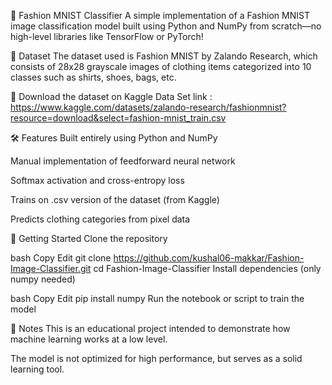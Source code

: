 👗 Fashion MNIST Classifier
A simple implementation of a Fashion MNIST image classification model built using Python and NumPy from scratch—no high-level libraries like TensorFlow or PyTorch!

📂 Dataset
The dataset used is Fashion MNIST by Zalando Research, which consists of 28x28 grayscale images of clothing items categorized into 10 classes such as shirts, shoes, bags, etc.

🔗 Download the dataset on Kaggle
Data Set link : https://www.kaggle.com/datasets/zalando-research/fashionmnist?resource=download&select=fashion-mnist_train.csv

🛠️ Features
Built entirely using Python and NumPy

Manual implementation of feedforward neural network

Softmax activation and cross-entropy loss

Trains on .csv version of the dataset (from Kaggle)

Predicts clothing categories from pixel data

🚀 Getting Started
Clone the repository

bash
Copy
Edit
git clone https://github.com/kushal06-makkar/Fashion-Image-Classifier.git
cd Fashion-Image-Classifier
Install dependencies (only numpy needed)

bash
Copy
Edit
pip install numpy
Run the notebook or script to train the model

📌 Notes
This is an educational project intended to demonstrate how machine learning works at a low level.

The model is not optimized for high performance, but serves as a solid learning tool.
